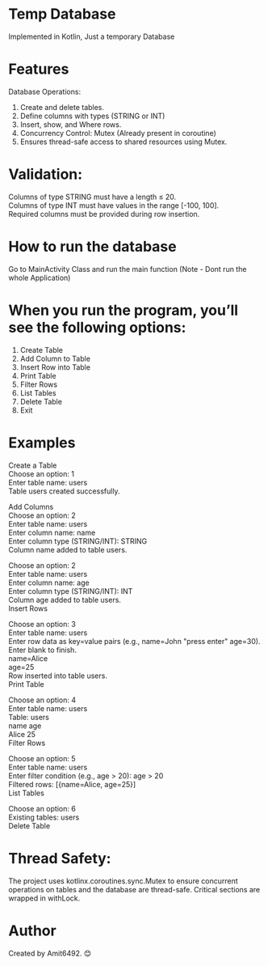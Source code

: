 # Temp Database  
Implemented in Kotlin, Just a temporary Database  

# Features  
Database Operations:  

1. Create and delete tables.
2. Define columns with types (STRING or INT)
3. Insert, show, and Where rows.
4. Concurrency Control: Mutex (Already present in coroutine)
5. Ensures thread-safe access to shared resources using Mutex.


# Validation:    
Columns of type STRING must have a length ≤ 20.  
Columns of type INT must have values in the range [-100, 100].  
Required columns must be provided during row insertion.  

# How to run the database   
Go to MainActivity Class and run the main function (Note - Dont run the whole Application)

# When you run the program, you’ll see the following options:  
1. Create Table  
2. Add Column to Table  
3. Insert Row into Table  
4. Print Table  
5. Filter Rows  
6. List Tables  
7. Delete Table  
8. Exit  


# Examples  
Create a Table  
Choose an option: 1  
Enter table name: users  
Table users created successfully. 

Add Columns  
Choose an option: 2  
Enter table name: users  
Enter column name: name  
Enter column type (STRING/INT): STRING   
Column name added to table users.  

Choose an option: 2  
Enter table name: users  
Enter column name: age  
Enter column type (STRING/INT): INT  
Column age added to table users.  
Insert Rows    

Choose an option: 3  
Enter table name: users  
Enter row data as key=value pairs (e.g., name=John "press enter" age=30). Enter blank to finish.  
name=Alice  
age=25  
Row inserted into table users.  
Print Table  

Choose an option: 4  
Enter table name: users  
Table: users  
name    age  
Alice   25  
Filter Rows  

Choose an option: 5  
Enter table name: users  
Enter filter condition (e.g., age > 20): age > 20  
Filtered rows: [{name=Alice, age=25}]  
List Tables    

Choose an option: 6  
Existing tables: users  
Delete Table  


# Thread Safety:  
The project uses kotlinx.coroutines.sync.Mutex to ensure concurrent operations on tables and the database are thread-safe.
Critical sections are wrapped in withLock.

# Author
Created by Amit6492. 😊
